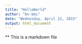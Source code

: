 ```yaml
---
title: "HelloWorld"
author: "bn-bmi"
date: "Wednesday, April 22, 2015"
output: html_document
---
```


** This is a markdown file